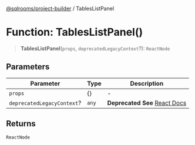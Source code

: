 [@sqlrooms/project-builder](../index.md) / TablesListPanel

# Function: TablesListPanel()

> **TablesListPanel**(`props`, `deprecatedLegacyContext`?): `ReactNode`

## Parameters

| Parameter | Type | Description |
| ------ | ------ | ------ |
| `props` | \{\} | - |
| `deprecatedLegacyContext`? | `any` | **Deprecated** **See** [React Docs](https://legacy.reactjs.org/docs/legacy-context.html#referencing-context-in-lifecycle-methods) |

## Returns

`ReactNode`
